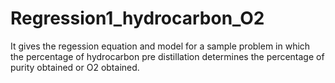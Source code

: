 # Regression1_hydrocarbon_O2
It gives the regession equation and model for  a sample problem in which the percentage of hydrocarbon pre distillation determines the percentage of purity obtained or O2 obtained.
